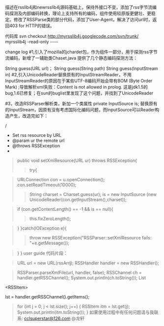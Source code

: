 描述在rsslib4j和newrsslib4j源码基础上，保持外接口不变，添加了rss字节流编码探测及内部编码转换，理论上支持所有的编码，组件使用较原版更健壮、更稳定。修改了RSSParse类的部分代码，添加了User-Agent，解决了访问url时，返回403 for HTTP的错误。

代码库
svn checkout http://myrsslib4j.googlecode.com/svn/trunk/ myrsslib4j -read-only ----

change log
#1,引入了mozilla的jchardet包，作为组件一部分，用于探测rss字节流编码，新增了一辅助类Chaset.java 提供了几个静态编码探测方法：

String guess(URL url)；
String guess(String path)
String guess(InputStream in)
#2,引入UnicodeReader替换原有的InputStreamReader，不用InputStreamReader的原因在于某些UTF-8编码开始会带有BOM (Byte Order Mark) ;导致解析xml失败：Content is not allowed in prolog. 这是jdk1.5的bug,1.6已修复；在sun的buglist里发现了这个问题，并找到了UnicodeReader

#3，改造RSSParser解析类，新加一个类属性 private InputSource is; 替换原有的InputStream，因原有没有考虑国际化编码问题，而InputSource可以Reader构造产生，改造完如下：

/
  * Set rss resource by URL
  * @param ur the remote url
  * @throws RSSException
  * 
> public void setXmlResource(URL ur) throws RSSException{
> > try{


> URLConnection con = u.openConnection();
> con.setReadTimeout(10000);
> > String charset = Charset.guess(ur);
> > is = new InputSource (new UnicodeReader(con.getInputStream(),charset));

> if (con.getContentLength() == -1 && is == null){
> > this.fixZeroLength();

> }
> }catch(IOException e){
> > throw new RSSException("RSSParser::setXmlResource fails: "+e.getMessage());

> }
> }
user guide 代码片段：

> URL url = new URL(rssArr[i](i.md));
> RSSHandler handler = new RSSHandler();

> RSSParser.parseXmlFile(url, handler, false);
> RSSChannel ch = handler.getRSSChannel();
> System.out.println(ch.toString());
> List

&lt;RSSItem&gt;

 lst = handler.getRSSChannel().getItems();
> for (int j = 0; j < lst.size(); j++) {
> RSSItem itm = lst.get(j);
> System.out.println(itm.toString());
> }
如果使用过程中有任何问题请与我联系: cclsuperstar@126.com @龙轩